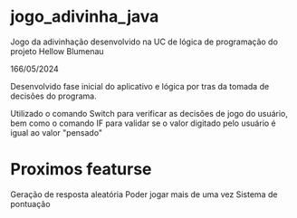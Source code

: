 # jogo_adivinha_java
Jogo da adivinhação desenvolvido na UC de lógica de programação do projeto Hellow Blumenau

166/05/2024

Desenvolvido fase inicial do aplicativo e lógica por tras da tomada de decisões do programa.

Utilizado o comando Switch para verificar as decisões de jogo do usuário, bem como o comando IF
para validar se o valor digitado pelo usuário é igual ao valor "pensado"

# Proximos featurse

Geração de resposta aleatória
Poder jogar mais de uma vez
Sistema de pontuação